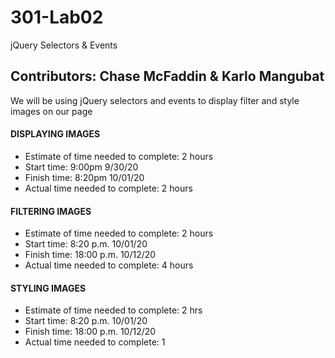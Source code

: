 # 301-Lab02

jQuery Selectors &amp; Events

## Contributors: Chase McFaddin & Karlo Mangubat

We will be using jQuery selectors and events to display filter and style images on our page


#### DISPLAYING IMAGES

- Estimate of time needed to complete: 2 hours
- Start time: 9:00pm 9/30/20
- Finish time: 8:20pm 10/01/20
- Actual time needed to complete: 2 hours

#### FILTERING IMAGES

- Estimate of time needed to complete: 2 hours
- Start time: 8:20 p.m. 10/01/20
- Finish time: 18:00 p.m. 10/12/20
- Actual time needed to complete: 4 hours

#### STYLING IMAGES

- Estimate of time needed to complete: 2 hrs
- Start time: 8:20 p.m. 10/01/20
- Finish time: 18:00 p.m. 10/12/20
- Actual time needed to complete: 1
